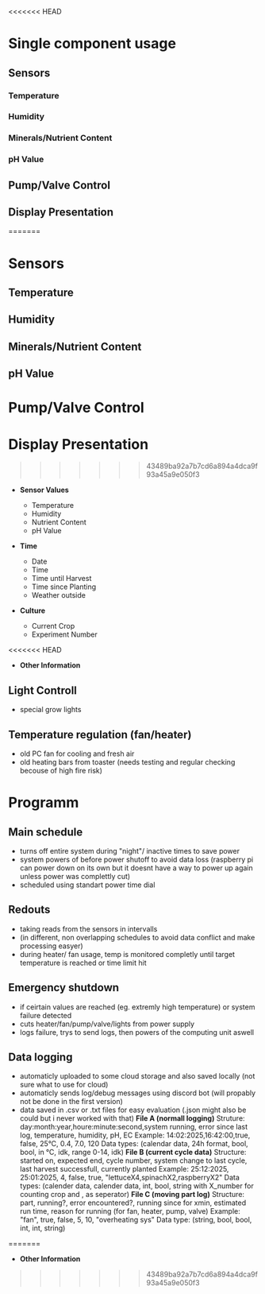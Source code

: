 <<<<<<< HEAD
# Single component usage
## Sensors
### Temperature

### Humidity

### Minerals/Nutrient Content

### pH Value

## Pump/Valve Control

## Display Presentation
=======
# Sensors

## Temperature

## Humidity

## Minerals/Nutrient Content

## pH Value

# Pump/Valve Control

# Display Presentation

>>>>>>> 43489ba92a7b7cd6a894a4dca9f93a45a9e050f3
- **Sensor Values**
  - Temperature
  - Humidity
  - Nutrient Content
  - pH Value

- **Time**
  - Date
  - Time
  - Time until Harvest
  - Time since Planting
  - Weather outside

- **Culture**
  - Current Crop
  - Experiment Number

<<<<<<< HEAD
- **Other Information**

## Light Controll
- special grow lights


## Temperature regulation (fan/heater)
- old PC fan for cooling and fresh air
- old heating bars from toaster (needs testing and regular checking becouse of high fire risk)

# Programm 
## Main schedule
- turns off entire system during "night"/ inactive times to save power
- system powers of before power shutoff to avoid data loss (raspberry pi can power down on its own but it doesnt have a way to power up again unless power was complettly cut)
- scheduled using standart power time dial
## Redouts
- taking reads from the sensors in intervalls
- (in different, non overlapping schedules to avoid data conflict and make processing easyer)
- during heater/ fan usage, temp is monitored completly until target temperature is reached or time limit hit
## Emergency shutdown
- if ceirtain values are reached (eg. extremly high temperature) or system failure detected
- cuts heater/fan/pump/valve/lights from power supply
- logs failure, trys to send logs, then powers of the computing unit aswell
## Data logging
- automaticly uploaded to some cloud storage and also saved locally (not sure what to use for cloud)
- automaticly sends log/debug messages using discord bot (will propably not be done in the first version)
- data saved in .csv or .txt files for easy evaluation (.json might also be could but i never worked with that)
**File A (normall logging)**
Struture:
day:month:year,houre:minute:second,system running, error since last log, temperature, humidity, pH, EC
Example:
14:02:2025,16:42:00,true, false, 25°C, 0.4, 7.0, 120
Data types:
(calendar data, 24h format, bool, bool, in °C, idk, range 0-14, idk)
**File B (current cycle data)**
Structure:
started on, expected end, cycle number, system change to last cycle, last harvest successfull, currently planted
Example:
25:12:2025, 25:01:2025, 4, false, true, "lettuceX4,spinachX2,raspberryX2"
Data types:
(calender data, calender data, int, bool, string with X_number for counting crop and , as seperator)
**File C (moving part log)**
Structure:
part, running?, error encountered?, running since for xmin, estimated run time, reason for running
(for fan, heater, pump, valve)
Example:
"fan", true, false, 5, 10, "overheating sys"
Data type:
(string, bool, bool, int, int, string)


=======
- **Other Information**
>>>>>>> 43489ba92a7b7cd6a894a4dca9f93a45a9e050f3
